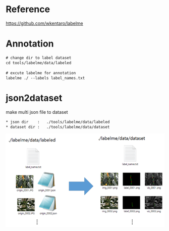 # Reference
https://github.com/wkentaro/labelme


# Annotation
```
# change dir to label dataset
cd tools/labelme/data/labeled

# excute labelme for annotation
labelme ./ --labels label_names.txt
```

# json2dataset

make multi json file to dataset

```
* json dir    :   ./tools/labelme/data/labeled
* dataset dir :   ./tools/labelme/data/dataset
```

![explain img](./doc/json2dataset.png)
